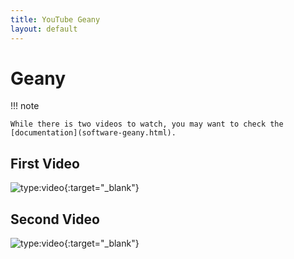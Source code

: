 ```yaml
---
title: YouTube Geany
layout: default
---
```


# Geany

!!! note

    While there is two videos to watch, you may want to check the [documentation](software-geany.html).


## First Video

![type:video](https://www.youtube.com/embed/EuwAf_qVj14){:target="_blank"}

## Second Video

![type:video](https://www.youtube.com/embed/ZZGKICzIuzQ){:target="_blank"}


